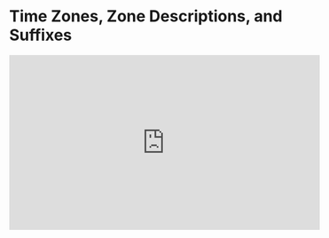 # Time Zones, Zone Descriptions, and Suffixes
<iframe width="560" height="315" src="https://www.youtube.com/embed/agpUt3IHioc" title="YouTube video player" frameborder="0" allow="accelerometer; autoplay; clipboard-write; encrypted-media; gyroscope; picture-in-picture" allowfullscreen></iframe>
